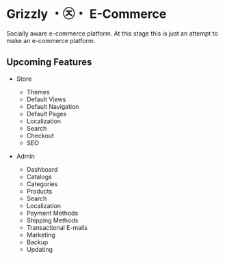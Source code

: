 # Grizzly ・㉨・ E-Commerce

Socially aware e-commerce platform.
At this stage this is just an attempt to make an e-commerce platform.

## Upcoming Features

- Store
	- Themes
	- Default Views
	- Default Navigation
	- Default Pages
	- Localization
	- Search
	- Checkout
	- SEO

- Admin
	- Dashboard
	- Catalogs
	- Categories
	- Products
	- Search
	- Localization
	- Payment Methods
	- Shipping Methods
	- Transactional E-mails
	- Marketing
	- Backup
	- Updating
